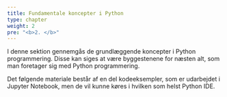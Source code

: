 ```yaml
---
title: Fundamentale koncepter i Python
type: chapter
weight: 2
pre: "<b>2. </b>"
---
```

I denne sektion gennemgås de grundlæggende koncepter i Python programmering. Disse kan siges at være byggestenene for næsten alt, som man foretager sig med Python programmering.

Det følgende materiale består af en del kodeeksempler, som er udarbejdet i Jupyter Notebook, men de vil kunne køres i hvilken som helst Python IDE.
